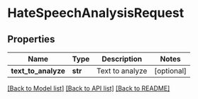 # HateSpeechAnalysisRequest

## Properties
Name | Type | Description | Notes
------------ | ------------- | ------------- | -------------
**text_to_analyze** | **str** | Text to analyze | [optional] 

[[Back to Model list]](../README.md#documentation-for-models) [[Back to API list]](../README.md#documentation-for-api-endpoints) [[Back to README]](../README.md)


